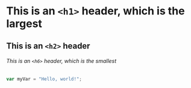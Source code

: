# This is an `<h1>` header, which is the largest

## This is an `<h2>` header

###### This is an `<h6>` header, which is the smallest 

``` javascript
var myVar = "Hello, world!";
```


